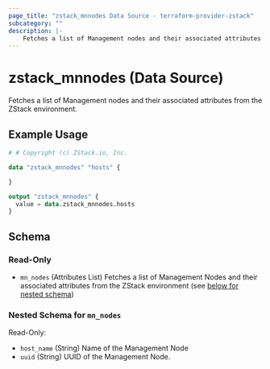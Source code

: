 ```yaml
---
page_title: "zstack_mnnodes Data Source - terraform-provider-zstack"
subcategory: ""
description: |-
    Fetches a list of Management nodes and their associated attributes from the ZStack environment.
---
```


# zstack_mnnodes (Data Source)

Fetches a list of Management nodes and their associated attributes from the ZStack environment.

## Example Usage

```terraform
# # Copyright (c) ZStack.io, Inc.

data "zstack_mnnodes" "hosts" {

}

output "zstack_mnnodes" {
  value = data.zstack_mnnodes.hosts
}
```

<!-- schema generated by tfplugindocs -->
## Schema

### Read-Only

- `mn_nodes` (Attributes List) Fetches a list of Management Nodes and their associated attributes from the ZStack environment (see [below for nested schema](#nestedatt--mn_nodes))

<a id="nestedatt--mn_nodes"></a>
### Nested Schema for `mn_nodes`

Read-Only:

- `host_name` (String) Name of the Management Node
- `uuid` (String) UUID of the Management Node.



